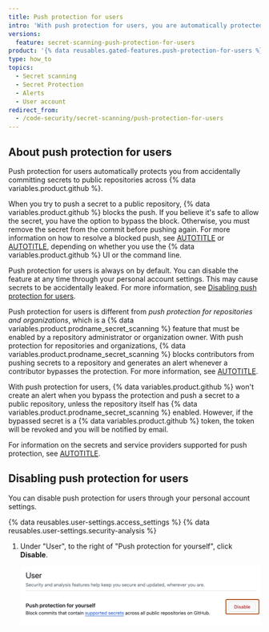 ```yaml
---
title: Push protection for users
intro: 'With push protection for users, you are automatically protected on all pushes to public repositories across {% data variables.product.github %}.'
versions:
  feature: secret-scanning-push-protection-for-users
product: '{% data reusables.gated-features.push-protection-for-users %}'
type: how_to
topics:
  - Secret scanning
  - Secret Protection
  - Alerts
  - User account
redirect_from:
  - /code-security/secret-scanning/push-protection-for-users
---
```


## About push protection for users

Push protection for users automatically protects you from accidentally committing secrets to public repositories across {% data variables.product.github %}.

When you try to push a secret to a public repository, {% data variables.product.github %} blocks the push. If you believe it's safe to allow the secret, you have the option to bypass the block. Otherwise, you must remove the secret from the commit before pushing again. For more information on how to resolve a blocked push, see [AUTOTITLE](/code-security/secret-scanning/working-with-secret-scanning-and-push-protection/working-with-push-protection-in-the-github-ui) or [AUTOTITLE](/code-security/secret-scanning/working-with-secret-scanning-and-push-protection/working-with-push-protection-from-the-command-line), depending on whether you use the {% data variables.product.github %} UI or the command line.

Push protection for users is always on by default. You can disable the feature at any time through your personal account settings. This may cause secrets to be accidentally leaked. For more information, see [Disabling push protection for users](#disabling-push-protection-for-users).

Push protection for users is different from _push protection for repositories and organizations_, which is a {% data variables.product.prodname_secret_scanning %} feature that must be enabled by a repository administrator or organization owner. With push protection for repositories and organizations, {% data variables.product.prodname_secret_scanning %} blocks contributors from pushing secrets to a repository and generates an alert whenever a contributor bypasses the protection. For more information, see [AUTOTITLE](/code-security/secret-scanning/introduction/about-push-protection).

With push protection for users, {% data variables.product.github %} won't create an alert when you bypass the protection and push a secret to a public repository, unless the repository itself has {% data variables.product.prodname_secret_scanning %} enabled. However, if the bypassed secret is a {% data variables.product.github %} token, the token will be revoked and you will be notified by email.

For information on the secrets and service providers supported for push protection, see [AUTOTITLE](/code-security/secret-scanning/introduction/supported-secret-scanning-patterns#supported-secrets).

## Disabling push protection for users

You can disable push protection for users through your personal account settings.

{% data reusables.user-settings.access_settings %}
{% data reusables.user-settings.security-analysis %}
1. Under "User", to the right of "Push protection for yourself", click **Disable**.

   ![Screenshot of the "User" section of the "Code security and analysis" settings page. A button labeled "Disable" is outlined in dark orange.](/assets/images/help/security/push-protection-for-yourself.png)
